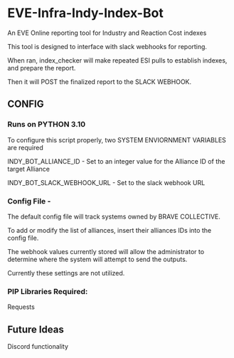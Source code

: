 # EVE-Infra-Indy-Index-Bot
An EVE Online reporting tool for Industry and Reaction Cost indexes

This tool is designed to interface with slack webhooks for reporting.

When ran, index_checker will make repeated ESI pulls to establish indexes, and prepare the report.

Then it will POST the finalized report to the SLACK WEBHOOK.

## CONFIG ##

### Runs on PYTHON 3.10

To configure this script properly, two SYSTEM ENVIORNMENT VARIABLES are required

INDY_BOT_ALLIANCE_ID - Set to an integer value for the Alliance ID of the target Alliance

INDY_BOT_SLACK_WEBHOOK_URL - Set to the slack webhook URL


### Config File -

The default config file will track systems owned by BRAVE COLLECTIVE.

To add or modify the list of alliances, insert their alliances IDs into the config file.

The webhook values currently stored will allow the administrator to determine where the system will attempt to send the outputs.

Currently these settings are not utilized.

### PIP Libraries Required:

Requests

## Future Ideas ##

Discord functionality
